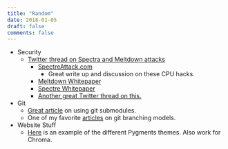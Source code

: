 ```yaml
---
title: "Random"
date: 2018-01-05
draft: false
comments: false
---
```


* Security
    * [Twitter thread on Spectra and Meltdown attacks](https://twitter.com/pjf/status/948734009701380096)
        * [SpectreAttack.com](https://spectreattack.com/)
            * Great write up and discussion on these CPU hacks. 
        * [Meltdown Whitepaper](https://meltdownattack.com/meltdown.pdf)
        * [Spectre Whitepaper](https://spectreattack.com/spectre.pdf)
        * [Another great Twitter thread on this.](https://twitter.com/securelyfitz/status/949004862968143873)
* Git
    * [Great article](http://dan.mccloy.info/2015/06/11/Git-submodules/) on using git submodules.
    * One of my favorite [articles](http://nvie.com/posts/a-successful-git-branching-model/) on git branching models.
* Website Stuff
    * [Here](https://help.farbox.com/pygments.html) is an example of the different Pygments themes.  Also work for Chroma.
